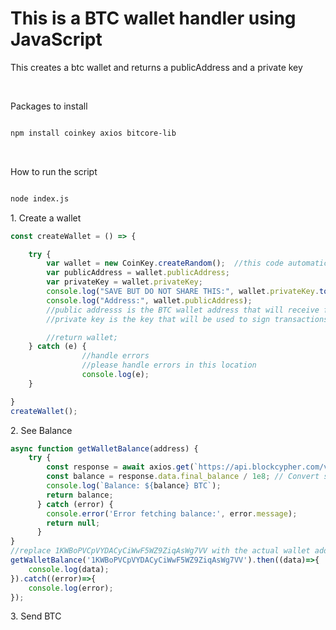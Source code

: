 <h1>This is a BTC wallet handler using JavaScript</h1>
<p>This creates a btc wallet and returns a publicAddress and a private key</p><br/>

<p>Packages to install</p>

```bash

npm install coinkey axios bitcore-lib

```
<br/>
<p>How to run the script</p>

```bash

node index.js

```

<p>1. Create a wallet </p>

```js
const createWallet = () => {

    try {
        var wallet = new CoinKey.createRandom();  //this code automatically creates a new wallet address and returns a private key and public address
        var publicAddress = wallet.publicAddress;
        var privateKey = wallet.privateKey;
        console.log("SAVE BUT DO NOT SHARE THIS:", wallet.privateKey.toString('hex'));
        console.log("Address:", wallet.publicAddress);
        //public addresss is the BTC wallet address that will receive funds
        //private key is the key that will be used to sign transactions - more like a password, please store securely

        //return wallet;
    } catch (e) {
                //handle errors
                //please handle errors in this location 
                console.log(e);
    }

}
createWallet();
```
<p>2. See Balance</p>

```js
async function getWalletBalance(address) {
    try {
        const response = await axios.get(`https://api.blockcypher.com/v1/btc/main/addrs/${address}`);
        const balance = response.data.final_balance / 1e8; // Convert satoshis to BTC
        console.log(`Balance: ${balance} BTC`);
        return balance;
      } catch (error) {
        console.error('Error fetching balance:', error.message);
        return null;
      }
}
//replace 1KWBoPVCpVYDACyCiWwF5WZ9ZiqAsWg7VV with the actual wallet address
getWalletBalance('1KWBoPVCpVYDACyCiWwF5WZ9ZiqAsWg7VV').then((data)=>{
    console.log(data);
}).catch((error)=>{ 
    console.log(error);
});
```

<p>3. Send BTC </p>
